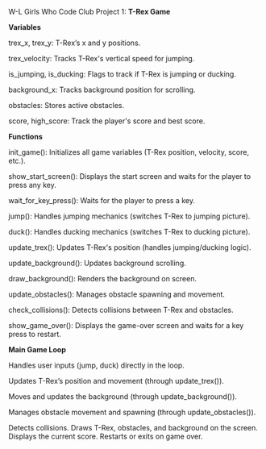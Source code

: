 W-L Girls Who Code Club
Project 1: 
**T-Rex Game**


**Variables**

trex_x, trex_y: T-Rex’s x and y positions.

trex_velocity: Tracks T-Rex's vertical speed for jumping.

is_jumping, is_ducking: Flags to track if T-Rex is jumping or ducking.

background_x: Tracks background position for scrolling.

obstacles: Stores active obstacles.

score, high_score: Track the player's score and best score.


**Functions**

init_game(): Initializes all game variables (T-Rex position, velocity, score, etc.).

show_start_screen(): Displays the start screen and waits for the player to press any key.

wait_for_key_press(): Waits for the player to press a key.

jump(): Handles jumping mechanics (switches T-Rex to jumping picture).

duck(): Handles ducking mechanics (switches T-Rex to ducking picture).

update_trex(): Updates T-Rex's position (handles jumping/ducking logic).

update_background(): Updates background scrolling.

draw_background(): Renders the background on screen.

update_obstacles(): Manages obstacle spawning and movement.

check_collisions(): Detects collisions between T-Rex and obstacles.

show_game_over(): Displays the game-over screen and waits for a key press to restart.



**Main Game Loop**

Handles user inputs (jump, duck) directly in the loop.

Updates T-Rex’s position and movement (through update_trex()).

Moves and updates the background (through update_background()).

Manages obstacle movement and spawning (through update_obstacles()).

Detects collisions.
Draws T-Rex, obstacles, and background on the screen.
Displays the current score.
Restarts or exits on game over.

